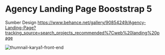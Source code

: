 # Agency Landing Page Booststrap 5 

Sumber Design
https://www.behance.net/gallery/90854249/Agency-Landing-Page?tracking_source=search_projects_recommended%7Cweb%20landing%20page

![thumnail-karya1-front-end](https://user-images.githubusercontent.com/47371845/119924736-5400ab00-bf9e-11eb-8157-b54649ac524c.PNG)


